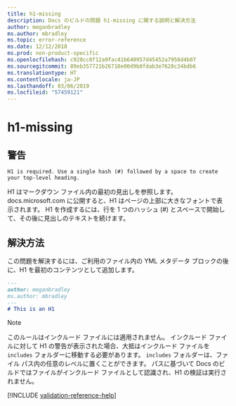 ```yaml
---
title: h1-missing
description: Docs のビルドの問題 h1-missing に関する説明と解決方法
author: meganbradley
ms.author: mbradley
ms.topic: error-reference
ms.date: 12/12/2018
ms.prod: non-product-specific
ms.openlocfilehash: c920cc0f12a9fac41b640957d45452a7958d4b07
ms.sourcegitcommit: 89eb357721b26710e00d9b8fdab3e7628c34bdb6
ms.translationtype: HT
ms.contentlocale: ja-JP
ms.lasthandoff: 03/06/2019
ms.locfileid: "57459121"
---
```

# <a name="h1-missing"></a>h1-missing

## <a name="warning"></a>警告

`H1 is required. Use a single hash (#) followed by a space to create your top-level heading.`

H1 はマークダウン ファイル内の最初の見出しを参照します。 docs.microsoft.com に公開すると、H1 はページの上部に大きなフォントで表示されます。 H1 を作成するには、行を 1 つのハッシュ (#) とスペースで開始して、その後に見出しのテキストを続けます。

## <a name="resolution"></a>解決方法

この問題を解決するには、ご利用のファイル内の YML メタデータ ブロックの後に、H1 を最初のコンテンツとして追加します。

```markdown
---
author: meganbradley
ms.author: mbradley
---
# This is an H1
```

> [!NOTE]
> このルールはインクルード ファイルには適用されません。 インクルード ファイルに対して H1 の警告が表示された場合、大抵はインクルード ファイルを `includes` フォルダーに移動する必要があります。 `includes` フォルダーは、ファイル パス内の任意のレベルに置くことができます。 パスに基づいて Docs のビルドではファイルがインクルード ファイルとして認識され、H1 の検証は実行されません。

<!--make sure to add this file to your includes folder and verify the path-->
[!INCLUDE [validation-reference-help](includes/validation-reference-help.md)]